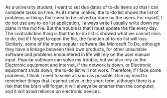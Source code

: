 As a university student, I want to set due dates of to-do items so that I can complete tasks on time. As its name implies, the to-do list shows the list of problems or things that need to be solved or done by the users. For myself, I do not use any to-do list application, I always write I usually write down my plans in the md file. But the trouble is that I must update the file every day. The contradiction thing is that the to-do list is showed what we cannot miss to do, but if I forget to open the file, the function of to-do list will loss. Similarly, some of the more popular software like Microsoft To Do, although they have a linkage between their own products, for other unsuitable software and problems encountered in life will rely on the user manual input. Popular software can solve my trouble, but we also rely on the Electronic equipment and internet, if the network is down, or Electronic equipment shuts down, the to-do list will not work. Therefore, if I face some problems, I think I need to solve as soon as possible. Use my mind to remember things that I cannot solve in the short term, although there is a risk that the brain will forget, it will always be smarter than the computer, and it will avoid reliance on electronic devices.
